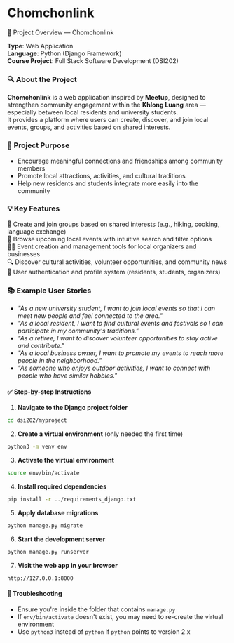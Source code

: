 # Chomchonlink
🧩 Project Overview — Chomchonlink

**Type**: Web Application  
**Language**: Python (Django Framework)  
**Course Project**: Full Stack Software Development (DSI202)

### 🔍 About the Project

**Chomchonlink** is a web application inspired by **Meetup**, designed to strengthen community engagement within the **Khlong Luang** area — especially between local residents and university students.  
It provides a platform where users can create, discover, and join local events, groups, and activities based on shared interests.

### 🎯 Project Purpose

- Encourage meaningful connections and friendships among community members  
- Promote local attractions, activities, and cultural traditions  
- Help new residents and students integrate more easily into the community

### 💡 Key Features

👥 Create and join groups based on shared interests (e.g., hiking, cooking, language exchange)  
📅 Browse upcoming local events with intuitive search and filter options  
🧑‍💼 Event creation and management tools for local organizers and businesses  
🔍 Discover cultural activities, volunteer opportunities, and community news  
🔐 User authentication and profile system (residents, students, organizers)

### 📚 Example User Stories

- *"As a new university student, I want to join local events so that I can meet new people and feel connected to the area."*  
- *"As a local resident, I want to find cultural events and festivals so I can participate in my community's traditions."*  
- *"As a retiree, I want to discover volunteer opportunities to stay active and contribute."*  
- *"As a local business owner, I want to promote my events to reach more people in the neighborhood."*  
- *"As someone who enjoys outdoor activities, I want to connect with people who have similar hobbies."*

#### ✅ Step-by-step Instructions

1. **Navigate to the Django project folder**
```bash
cd dsi202/myproject
```

2. **Create a virtual environment** (only needed the first time)
```bash
python3 -m venv env
```

3. **Activate the virtual environment**
```bash
source env/bin/activate
```

4. **Install required dependencies**
```bash
pip install -r ../requirements_django.txt
```

5. **Apply database migrations**
```bash
python manage.py migrate
```

6. **Start the development server**
```bash
python manage.py runserver
```

7. **Visit the web app in your browser**
```
http://127.0.0.1:8000
```

#### 🛑 Troubleshooting

- Ensure you're inside the folder that contains `manage.py`
- If `env/bin/activate` doesn't exist, you may need to re-create the virtual environment
- Use `python3` instead of `python` if `python` points to version 2.x
